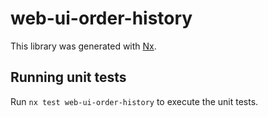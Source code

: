 # web-ui-order-history

This library was generated with [Nx](https://nx.dev).

## Running unit tests

Run `nx test web-ui-order-history` to execute the unit tests.
